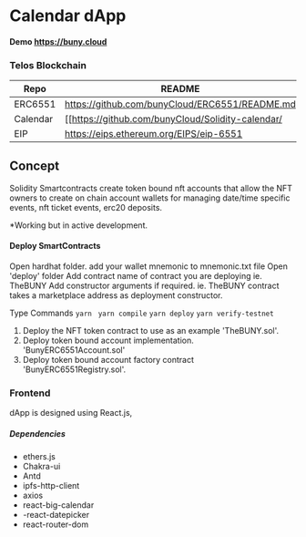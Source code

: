   # Calendar dApp
  #### Demo https://buny.cloud
### Telos Blockchain

| Repo | README |
| ------ | ------ |
| ERC6551 | https://github.com/bunyCloud/ERC6551/README.md |
| Calendar | [[https://github.com/bunyCloud/Solidity-calendar/|
| EIP| https://eips.ethereum.org/EIPS/eip-6551 |

## Concept
Solidity Smartcontracts create token bound nft accounts that allow the NFT owners to create on chain account wallets for managing date/time specific events, nft ticket events, erc20 deposits. 

*Working but in active development.

#### Deploy SmartContracts
Open hardhat folder.
add your wallet mnemonic to mnemonic.txt file
Open 'deploy' folder
Add contract name of contract you are deploying ie. TheBUNY
Add constructor arguments if required. ie. TheBUNY contract takes a marketplace address as deployment constructor. 

Type Commands
`yarn `
`yarn compile`
`yarn deploy`
`yarn verify-testnet`

1. Deploy the NFT token contract to use as an example 'TheBUNY.sol'.
2. Deploy token bound account implementation. 'BunyERC6551Account.sol'
3. Deploy token bound account factory contract 'BunyERC6551Registry.sol'.

### Frontend
dApp is designed using React.js, 

##### Dependencies
- ethers.js
- Chakra-ui
- Antd
- ipfs-http-client
- axios
- react-big-calendar
- -react-datepicker
-  react-router-dom


